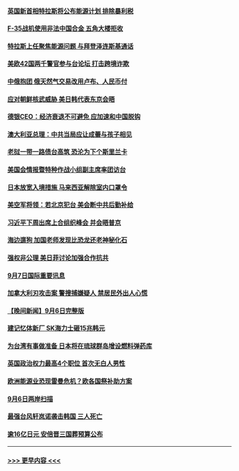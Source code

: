 #### [英国新首相特拉斯将公布能源计划 排除暴利税](../pages/prog202/a103520905.md?t=09080851) 
#### [F-35战机使用非法中国合金 五角大楼拒收](../pages/prog202/a103520864.md?t=09080851) 
#### [特拉斯上任聚焦能源问题 与拜登泽连斯基通话](../pages/prog202/a103520810.md?t=09080851) 
#### [美欧42国两千警官参与台论坛 打击跨境诈欺](../pages/prog202/a103520812.md?t=09080851) 
#### [中俄抱团 俄天然气交易改用卢布、人民币付](../pages/prog202/a103520816.md?t=09080851) 
#### [应对朝鲜核武威胁 美日韩代表东京会晤](../pages/prog202/a103520806.md?t=09080851) 
#### [德银CEO：经济衰退不可避免 应加速和中国脱钩](../pages/prog202/a103520769.md?t=09080851) 
#### [澳大利亚总理：中共当局应让成蕾与孩子相见](../pages/prog202/a103520804.md?t=09080851) 
#### [老挝一带一路债台高筑 恐沦为下个斯里兰卡](../pages/prog202/a103520661.md?t=09080851) 
#### [美国会情报暨特种作战小组副主席率团访台](../pages/prog202/a103520653.md?t=09080851) 
#### [日本放宽入境措施 马来西亚解除室内口罩令](../pages/prog202/a103520621.md?t=09080851) 
#### [美空军将领：若北京犯台 美会断中共后勤补给](../pages/prog202/a103520616.md?t=09080851) 
#### [习近平下周出席上合组织峰会 并会晤普京](../pages/prog202/a103520606.md?t=09080851) 
#### [海边遛狗 加国老师发现比恐龙还老神秘化石](../pages/prog202/a103520559.md?t=09080851) 
#### [强权非公理 美日菲讨论加强合作抗共](../pages/prog202/a103520535.md?t=09080851) 
#### [9月7日国际重要讯息](../pages/prog202/a103520520.md?t=09080851) 
#### [加拿大利刃攻击案 警搜捕嫌疑人 禁居民外出人心慌](../pages/prog202/a103520459.md?t=09080851) 
#### [【晚间新闻】9月6日完整版](../pages/prog202/a103520308.md?t=09080851) 
#### [建记忆体新厂 SK海力士砸15兆韩元](../pages/prog202/a103520379.md?t=09080851) 
#### [为台湾有事做准备 日本将在琉球群岛增设燃料弹药库](../pages/prog202/a103520361.md?t=09080851) 
#### [英国政治权力最高4个职位 首次无白人男性](../pages/prog202/a103520307.md?t=09080851) 
#### [欧洲能源业恐现雷曼危机？欧各国祭补助方案](../pages/prog202/a103520323.md?t=09080851) 
#### [9月6日两岸扫描](../pages/prog202/a103520180.md?t=09080851) 
#### [最强台风轩岚诺袭击韩国 三人死亡](../pages/prog202/a103520161.md?t=09080851) 
#### [逾16亿日元 安倍晋三国葬预算公布](../pages/prog202/a103520164.md?t=09080851) 

----
#### [ >>> 更早内容 <<< ](../indexes/prog202-earlier.md)
